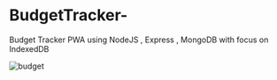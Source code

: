 # BudgetTracker-
Budget Tracker PWA using NodeJS , Express , MongoDB with focus on IndexedDB


![budget](https://user-images.githubusercontent.com/78096972/122990531-5939f580-d3a4-11eb-95e8-7cafb0f3668b.PNG)
